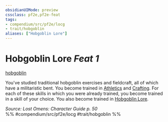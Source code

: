 ```yaml
---
obsidianUIMode: preview
cssclass: pf2e,pf2e-feat
tags:
- compendium/src/pf2e/locg
- trait/hobgoblin
aliases: ["Hobgoblin Lore"]
---
```

# Hobgoblin Lore  *Feat 1*  
[hobgoblin](rules/traits/hobgoblin-locg.md "Hobgoblin Ancestry & Heritage Trait")  


You've studied traditional hobgoblin exercises and fieldcraft, all of which have a militaristic bent. You become trained in [Athletics](compendium/skills.md#Athletics) and [Crafting](compendium/skills.md#Crafting). For each of these skills in which you were already trained, you become trained in a skill of your choice. You also become trained in [Hobgoblin Lore](compendium/skills.md#Lore).

*Source: Lost Omens: Character Guide p. 50*  
%% #compendium/src/pf2e/locg #trait/hobgoblin %%